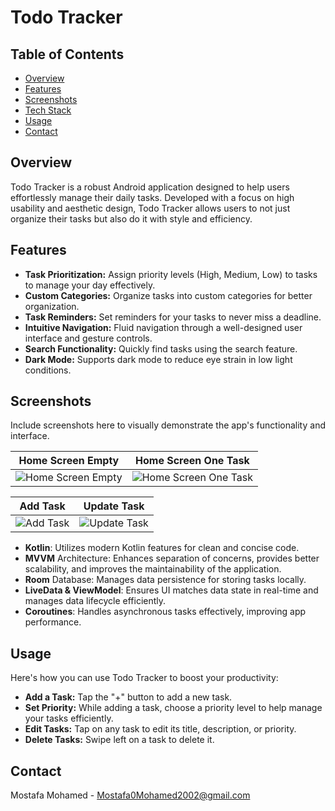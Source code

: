 # Todo Tracker

## Table of Contents
- [Overview](#overview)
- [Features](#features)
- [Screenshots](#screenshots)
- [Tech Stack](#tech-stack)
- [Usage](#usage)
- [Contact](#contact)

## Overview
Todo Tracker is a robust Android application designed to help users effortlessly manage their daily tasks. Developed with a focus on high usability and aesthetic design, Todo Tracker allows users to not just organize their tasks but also do it with style and efficiency.

## Features
- **Task Prioritization:** Assign priority levels (High, Medium, Low) to tasks to manage your day effectively.
- **Custom Categories:** Organize tasks into custom categories for better organization.
- **Task Reminders:** Set reminders for your tasks to never miss a deadline.
- **Intuitive Navigation:** Fluid navigation through a well-designed user interface and gesture controls.
- **Search Functionality:** Quickly find tasks using the search feature.
- **Dark Mode:** Supports dark mode to reduce eye strain in low light conditions.

## Screenshots
Include screenshots here to visually demonstrate the app's functionality and interface.


| Home Screen Empty          | Home Screen One Task          |
| -------------------------- | ----------------------------- |
| ![Home Screen Empty](https://github.com/MostafaMohamed2002/TodoTracker/assets/41519636/e3048ec7-072c-4f15-be73-4150ec48fdb0) | ![Home Screen One Task](https://github.com/MostafaMohamed2002/TodoTracker/assets/41519636/dafd6c94-13a5-420f-a3cc-3a9e33c4254c) |

| Add Task                   | Update Task                   |
| -------------------------- | ----------------------------- |
| ![Add Task](https://github.com/MostafaMohamed2002/TodoTracker/assets/41519636/47bd0fe9-b8dc-4a3a-ac3d-8139b612e795) | ![Update Task](https://github.com/MostafaMohamed2002/TodoTracker/assets/41519636/1713b217-b7a1-4e6f-a6aa-08ce5e5a5a6f) |## Tech Stack
- **Kotlin**: Utilizes modern Kotlin features for clean and concise code.
- **MVVM** Architecture: Enhances separation of concerns, provides better scalability, and improves the maintainability of the application.
- **Room** Database: Manages data persistence for storing tasks locally.
- **LiveData & ViewModel**: Ensures UI matches data state in real-time and manages data lifecycle efficiently.
- **Coroutines**: Handles asynchronous tasks effectively, improving app performance.
  
## Usage
Here's how you can use Todo Tracker to boost your productivity:

- **Add a Task:** Tap the "+" button to add a new task.
- **Set Priority:** While adding a task, choose a priority level to help manage your tasks efficiently.
- **Edit Tasks:** Tap on any task to edit its title, description, or priority.
- **Delete Tasks:** Swipe left on a task to delete it.
## Contact
Mostafa Mohamed - Mostafa0Mohamed2002@gmail.com





